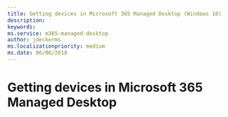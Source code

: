 ```yaml
---
title: Getting devices in Microsoft 365 Managed Desktop (Windows 10)
description:  
keywords: 
ms.service: m365-managed-desktop
author: jdeckerms
ms.localizationpriority: medium
ms.date: 06/06/2018
---
```


# Getting devices in Microsoft 365 Managed Desktop
